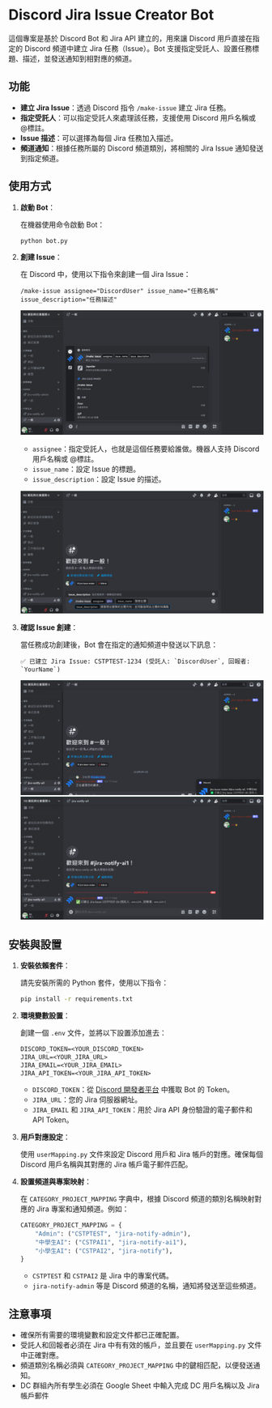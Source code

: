 # Discord Jira Issue Creator Bot

這個專案是基於 Discord Bot 和 Jira API 建立的，用來讓 Discord 用戶直接在指定的 Discord 頻道中建立 Jira 任務（Issue）。Bot 支援指定受託人、設置任務標題、描述，並發送通知到相對應的頻道。

## 功能

- **建立 Jira Issue**：透過 Discord 指令 `/make-issue` 建立 Jira 任務。
- **指定受託人**：可以指定受託人來處理該任務，支援使用 Discord 用戶名稱或 @標註。
- **Issue 描述**：可以選擇為每個 Jira 任務加入描述。
- **頻道通知**：根據任務所屬的 Discord 頻道類別，將相關的 Jira Issue 通知發送到指定頻道。

## 使用方式

1. **啟動 Bot**：

   在機器使用命令啟動 Bot：

   ```bash
   python bot.py
   ```

2. **創建 Issue**：

   在 Discord 中，使用以下指令來創建一個 Jira Issue：

   ```
   /make-issue assignee="DiscordUser" issue_name="任務名稱" issue_description="任務描述"
   ```
   ![](img/img1.png)

   - `assignee`：指定受託人，也就是這個任務要給誰做。機器人支持 Discord 用戶名稱或 @標註。
   - `issue_name`：設定 Issue 的標題。
   - `issue_description`：設定 Issue 的描述。

   ![](img/img2.png)

3. **確認 Issue 創建**：

   當任務成功創建後，Bot 會在指定的通知頻道中發送以下訊息：

   ```
   ✅ 已建立 Jira Issue: CSTPTEST-1234 (受託人: `DiscordUser`, 回報者: `YourName`)
   ```
   ![](img/img3.png)
   ![](img/img4.png)

## 安裝與設置

1. **安裝依賴套件**：

   請先安裝所需的 Python 套件，使用以下指令：

   ```bash
   pip install -r requirements.txt
   ```

2. **環境變數設置**：

   創建一個 `.env` 文件，並將以下設置添加進去：

   ```env
   DISCORD_TOKEN=<YOUR_DISCORD_TOKEN>
   JIRA_URL=<YOUR_JIRA_URL>
   JIRA_EMAIL=<YOUR_JIRA_EMAIL>
   JIRA_API_TOKEN=<YOUR_JIRA_API_TOKEN>
   ```

   - `DISCORD_TOKEN`：從 [Discord 開發者平台](https://discord.com/developers/applications) 中獲取 Bot 的 Token。
   - `JIRA_URL`：您的 Jira 伺服器網址。
   - `JIRA_EMAIL` 和 `JIRA_API_TOKEN`：用於 Jira API 身份驗證的電子郵件和 API Token。

3. **用戶對應設定**：

   使用 `userMapping.py` 文件來設定 Discord 用戶和 Jira 帳戶的對應。確保每個 Discord 用戶名稱與其對應的 Jira 帳戶電子郵件匹配。

4. **設置頻道與專案映射**：

   在 `CATEGORY_PROJECT_MAPPING` 字典中，根據 Discord 頻道的類別名稱映射對應的 Jira 專案和通知頻道。例如：

   ```python
   CATEGORY_PROJECT_MAPPING = {
       "Admin": ("CSTPTEST", "jira-notify-admin"),
       "中學生AI": ("CSTPAI1", "jira-notify-ai1"),
       "小學生AI": ("CSTPAI2", "jira-notify"),
   }
   ```

   - `CSTPTEST` 和 `CSTPAI2` 是 Jira 中的專案代碼。
   - `jira-notify-admin` 等是 Discord 頻道的名稱，通知將發送至這些頻道。



## 注意事項

- 確保所有需要的環境變數和設定文件都已正確配置。
- 受託人和回報者必須在 Jira 中有有效的帳戶，並且要在 `userMapping.py` 文件中正確對應。
- 頻道類別名稱必須與 `CATEGORY_PROJECT_MAPPING` 中的鍵相匹配，以便發送通知。
- DC 群組內所有學生必須在 Google Sheet 中輸入完成 DC 用戶名稱以及 Jira 帳戶郵件
